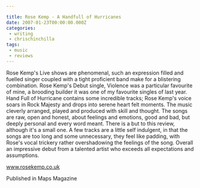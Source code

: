 ```yaml
---

title: Rose Kemp - A Handfull of Hurricanes
date: 2007-01-23T00:00:00.000Z
categories:
 - writing
 - chrischinchilla
tags: 
 - music 
 - reviews
---
```


Rose Kemp's Live shows are phenomenal, such an expression filled and fuelled singer coupled with a tight proficient band make for a blistering combination. Rose Kemp's Debut single, Violence was a particular favourite of mine, a brooding builder it was one of my favourite singles of last year. Hand Full of Hurricane contains some incredible tracks; Rose Kemp's voice soars in Rock Majesty and drops into serene heart felt moments. The music cleverly arranged, played and produced with skill and thought. The songs are raw, open and honest, about feelings and emotions, good and bad, but deeply personal and every word meant. There is a but to this review, although it's a small one. A few tracks are a little self indulgent, in that the songs are too long and some unnecessary, they feel like padding, with Rose's vocal trickery rather overshadowing the feelings of the song. Overall an impressive debut from a talented artist who exceeds all expectations and assumptions.

<a href='https://www.rosekemp.co.uk' target='_blank'>www.rosekemp.co.uk</a>

Published in Maps Magazine

